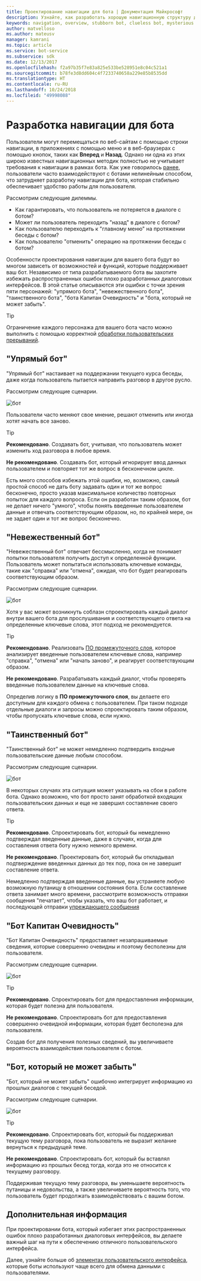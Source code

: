```yaml
---
title: Проектирование навигации для бота | Документация Майкрософт
description: Узнайте, как разработать хорошую навигационную структуру для бота и как избежать наиболее распространенных ошибок при проектировании навигации.
keywords: navigation, overview, stubborn bot, clueless bot, mysterious bot, captain obvious bot, bot that can't forget
author: matvelloso
ms.author: mateusv
manager: kamrani
ms.topic: article
ms.service: bot-service
ms.subservice: sdk
ms.date: 12/13/2017
ms.openlocfilehash: f2a97b35f7e83a825e533be528951e8c04c521a1
ms.sourcegitcommit: b78fe3d8dd604c4f7233740658a229e85b8535dd
ms.translationtype: HT
ms.contentlocale: ru-RU
ms.lasthandoff: 10/24/2018
ms.locfileid: "49998088"
---
```

# <a name="design-bot-navigation"></a>Разработка навигации для бота

Пользователи могут перемещаться по веб-сайтам с помощью строки навигации, в приложениях с помощью меню и в веб-браузерах с помощью кнопок, таких как **Вперед** и **Назад**. Однако ни одна из этих широко известных навигационных методик полностью не учитывает требования к навигации в рамках бота. Как уже говорилось [ранее](~/bot-service-design-conversation-flow.md#handle-interruptions), пользователи часто взаимодействуют с ботами нелинейным способом, что затрудняет разработку навигации для бота, которая стабильно обеспечивает удобство работы для пользователя. 

Рассмотрим следующие дилеммы.

- Как гарантировать, что пользователь не потеряется в диалоге с ботом? 
- Может ли пользователь переходить "назад" в диалоге с ботом? 
- Как пользователю переходить к "главному меню" на протяжении беседы с ботом? 
- Как пользователю "отменить" операцию на протяжении беседы с ботом? 

Особенности проектирования навигации для вашего бота будут во многом зависеть от возможностей и функций, которые поддерживает ваш бот. Независимо от типа разрабатываемого бота вы захотите избежать распространенных ошибок плохо разработанных диалоговых интерфейсов. В этой статье описываются эти ошибки с точки зрения пяти персонажей: "упрямого бота", "невежественного бота", "таинственного бота", "бота Капитан Очевидность" и "бота, который не может забыть". 

> [!TIP]
> Ограничение каждого персонажа для вашего бота часто можно выполнить с помощью корректной [обработки пользовательских прерываний](v4sdk/bot-builder-howto-handle-user-interrupt.md).

## <a name="the-stubborn-bot"></a>"Упрямый бот"

"Упрямый бот" настаивает на поддержании текущего курса беседы, даже когда пользователь пытается направить разговор в другое русло. 

Рассмотрим следующие сценарии. 

![бот](~/media/bot-service-design-navigation/stubborn-bot-new.png)

Пользователи часто меняют свое мнение, решают отменить или иногда хотят начать все заново. 

> [!TIP]
> <b>Рекомендовано</b>. Создавать бот, учитывая, что пользователь может изменить ход разговора в любое время. 
>
> <b>Не рекомендовано</b>. Создавать бот, который игнорирует ввод данных пользователем и повторяет тот же вопрос в бесконечном цикле. 

Есть много способов избежать этой ошибки, но, возможно, самый простой способ не дать боту задавать один и тот же вопрос бесконечно, просто указав максимальное количество повторных попыток для каждого вопроса. Если он разработан таким образом, бот не делает ничего "умного", чтобы понять введенные пользователем данные и отвечать соответствующим образом, но, по крайней мере, он не задает один и тот же вопрос бесконечно. 

## <a name="the-clueless-bot"></a>"Невежественный бот"

"Невежественный бот" отвечает бессмысленно, когда не понимает попытки пользователя получить доступ к определенной функции. Пользователь может попытаться использовать ключевые команды, такие как "справка" или "отмена", ожидая, что бот будет реагировать соответствующим образом.

Рассмотрим следующие сценарии. 

![бот](~/media/bot-service-design-navigation/clueless-bot.png)

Хотя у вас может возникнуть соблазн спроектировать каждый диалог внутри вашего бота для прослушивания и соответствующего ответа на определенные ключевые слова, этот подход не рекомендуется. 

> [!TIP]
> <b>Рекомендовано</b>. Реализовать [ПО промежуточного слоя](v4sdk/bot-builder-create-middleware.md), которое анализирует введенные пользователем ключевые слова, например "справка", "отмена" или "начать заново", и реагирует соответствующим образом. 
> 
> <b>Не рекомендовано</b>. Разрабатывать каждый диалог, чтобы проверять введенные пользователем данные на ключевые слова. 

Определив логику в **ПО промежуточного слоя**, вы делаете его доступным для каждого обмена с пользователем. При таком подходе отдельные диалоги и запросы можно спроектировать таким образом, чтобы пропускать ключевые слова, если нужно.

## <a name="the-mysterious-bot"></a>"Таинственный бот"

"Таинственный бот" не может немедленно подтвердить входные пользовательские данные любым способом. 

Рассмотрим следующие сценарии. 

![бот](~/media/bot-service-design-navigation/mysterious-bot.png)

В некоторых случаях эта ситуация может указывать на сбои в работе бота. Однако возможно, что бот просто занят обработкой входящих пользовательских данных и еще не завершил составление своего ответа. 

> [!TIP]
> <b>Рекомендовано</b>. Спроектировать бот, который бы немедленно подтверждал введенные данные, даже в случаях, когда для составления ответа боту нужно немного времени. 
> 
> <b>Не рекомендовано</b>. Проектировать бот, который бы откладывал подтверждение введенных данных до тех пор, пока он не завершит составление ответа.

Немедленно подтверждая введенные данные, вы устраняете любую возможную путаницу в отношении состояния бота. Если составление ответа занимает много времени, рассмотрите возможность отправки сообщения "печатает", чтобы указать, что ваш бот работает, и последующей отправки [упреждающего сообщения](v4sdk/bot-builder-howto-proactive-message.md)

## <a name="the-captain-obvious-bot"></a>"Бот Капитан Очевидность"

"Бот Капитан Очевидность" предоставляет незапрашиваемые сведения, которые совершенно очевидны и поэтому бесполезны для пользователя. 

Рассмотрим следующие сценарии.

![бот](~/media/bot-service-design-navigation/captainobvious-bot.png)

> [!TIP]
> <b>Рекомендовано</b>. Спроектировать бот для предоставления информации, которая будет полезна для пользователя. 
> 
> <b>Не рекомендовано</b>. Спроектировать бот для предоставления совершенно очевидной информации, которая будет бесполезна для пользователя.

Создав бот для получения полезных сведений, вы увеличиваете вероятность взаимодействия пользователя с ботом.

## <a name="the-bot-that-cant-forget"></a>"Бот, который не может забыть"

"Бот, который не может забыть" ошибочно интегрирует информацию из прошлых диалогов с текущей беседой. 

Рассмотрим следующие сценарии.

![бот](~/media/bot-service-design-navigation/rememberall-bot.png)

> [!TIP]
> <b>Рекомендовано</b>. Спроектировать бот, который бы поддерживал текущую тему разговора, пока пользователь не выразит желание вернуться к предыдущей теме. 
> 
> <b>Не рекомендовано</b>. Спроектировать бот, который бы вставлял информацию из прошлых бесед тогда, когда это не относится к текущему разговору.

Поддерживая текущую тему разговора, вы уменьшаете вероятность путаницы и недовольства, а также увеличиваете вероятность того, что пользователь будет продолжать взаимодействовать с вашим ботом.

## <a name="next-steps"></a>Дополнительная информация

При проектировании бота, который избегает этих распространенных ошибок плохо разработанных диалоговых интерфейсов, вы делаете важный шаг на пути к обеспечению отличного пользовательского интерфейса. 

Далее, узнайте больше об [элементах пользовательского интерфейса](~/bot-service-design-user-experience.md), которые боты используют чаще всего для обмена данными с пользователями. 
